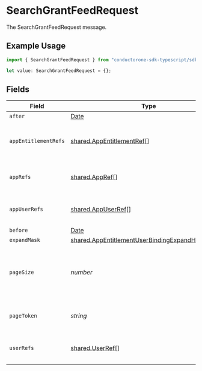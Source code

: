 # SearchGrantFeedRequest

The SearchGrantFeedRequest message.

## Example Usage

```typescript
import { SearchGrantFeedRequest } from "conductorone-sdk-typescript/sdk/models/shared";

let value: SearchGrantFeedRequest = {};
```

## Fields

| Field                                                                                                                         | Type                                                                                                                          | Required                                                                                                                      | Description                                                                                                                   |
| ----------------------------------------------------------------------------------------------------------------------------- | ----------------------------------------------------------------------------------------------------------------------------- | ----------------------------------------------------------------------------------------------------------------------------- | ----------------------------------------------------------------------------------------------------------------------------- |
| `after`                                                                                                                       | [Date](https://developer.mozilla.org/en-US/docs/Web/JavaScript/Reference/Global_Objects/Date)                                 | :heavy_minus_sign:                                                                                                            | N/A                                                                                                                           |
| `appEntitlementRefs`                                                                                                          | [shared.AppEntitlementRef](../../../sdk/models/shared/appentitlementref.md)[]                                                 | :heavy_minus_sign:                                                                                                            | The list of app entitlements to limit the search to.                                                                          |
| `appRefs`                                                                                                                     | [shared.AppRef](../../../sdk/models/shared/appref.md)[]                                                                       | :heavy_minus_sign:                                                                                                            | The list of apps to limit the search to.                                                                                      |
| `appUserRefs`                                                                                                                 | [shared.AppUserRef](../../../sdk/models/shared/appuserref.md)[]                                                               | :heavy_minus_sign:                                                                                                            | The list of app users to limit the search to.                                                                                 |
| `before`                                                                                                                      | [Date](https://developer.mozilla.org/en-US/docs/Web/JavaScript/Reference/Global_Objects/Date)                                 | :heavy_minus_sign:                                                                                                            | N/A                                                                                                                           |
| `expandMask`                                                                                                                  | [shared.AppEntitlementUserBindingExpandHistoryMask](../../../sdk/models/shared/appentitlementuserbindingexpandhistorymask.md) | :heavy_minus_sign:                                                                                                            | N/A                                                                                                                           |
| `pageSize`                                                                                                                    | *number*                                                                                                                      | :heavy_minus_sign:                                                                                                            | The pageSize where 10 <= pageSize <= 100, default 25.                                                                         |
| `pageToken`                                                                                                                   | *string*                                                                                                                      | :heavy_minus_sign:                                                                                                            | The page_token field for pagination.                                                                                          |
| `userRefs`                                                                                                                    | [shared.UserRef](../../../sdk/models/shared/userref.md)[]                                                                     | :heavy_minus_sign:                                                                                                            | The list of C1 users to limit the search to.                                                                                  |